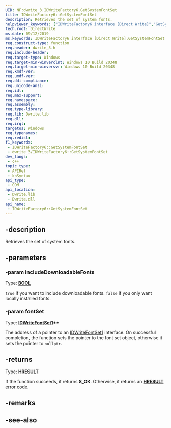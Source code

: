 ```yaml
---
UID: NF:dwrite_3.IDWriteFactory6.GetSystemFontSet
title: IDWriteFactory6::GetSystemFontSet
description: Retrieves the set of system fonts.
helpviewer_keywords: ["IDWriteFactory6 interface [Direct Write]","GetSystemFontSet method","IDWriteFactory6.GetSystemFontSet","IDWriteFactory6::GetSystemFontSet","GetSystemFontSet","GetSystemFontSet method [Direct Write]","GetSystemFontSet method [Direct Write]","IDWriteFactory6 interface","directwrite.idwritefactory6_getsystemfontset","dwrite_3/IDWriteFactory6::GetSystemFontSet"]
tech.root: DirectWrite
ms.date: 09/12/2019
ms.keywords: IDWriteFactory6 interface [Direct Write],GetSystemFontSet method, IDWriteFactory6.GetSystemFontSet, IDWriteFactory6::GetSystemFontSet, GetSystemFontSet, GetSystemFontSet method [Direct Write], GetSystemFontSet method [Direct Write],IDWriteFactory6 interface, directwrite.idwritefactory6_getsystemfontset, dwrite_3/IDWriteFactory6::GetSystemFontSet
req.construct-type: function
req.header: dwrite_3.h
req.include-header: 
req.target-type: Windows
req.target-min-winverclnt: Windows 10 Build 20348
req.target-min-winversvr: Windows 10 Build 20348
req.kmdf-ver: 
req.umdf-ver: 
req.ddi-compliance: 
req.unicode-ansi: 
req.idl: 
req.max-support: 
req.namespace: 
req.assembly: 
req.type-library: 
req.lib: Dwrite.lib
req.dll: 
req.irql: 
targetos: Windows
req.typenames: 
req.redist: 
f1_keywords:
 - IDWriteFactory6::GetSystemFontSet
 - dwrite_3/IDWriteFactory6::GetSystemFontSet
dev_langs:
 - c++
topic_type:
 - APIRef
 - kbSyntax
api_type:
 - COM
api_location:
 - Dwrite.lib
 - Dwrite.dll
api_name:
 - IDWriteFactory6::GetSystemFontSet
---
```


## -description

Retrieves the set of system fonts.

## -parameters

### -param includeDownloadableFonts

Type: **[BOOL](/windows/win32/winprog/windows-data-types)**

`true` if you want to include downloadable fonts. `false` if you only want locally installed fonts.

### -param fontSet

Type: **[IDWriteFontSet1](./nn-dwrite_3-idwritefontset1.md)\*\***

The address of a pointer to an [IDWriteFontSet1](./nn-dwrite_3-idwritefontset1.md) interface. On successful completion, the function sets the pointer to the font set object, otherwise it sets the pointer to `nullptr`.

## -returns

Type: **[HRESULT](/windows/win32/com/structure-of-com-error-codes)**

If the function succeeds, it returns **S_OK**. Otherwise, it returns an [**HRESULT**](/windows/win32/com/structure-of-com-error-codes) [error code](/windows/win32/com/com-error-codes-10).

## -remarks

## -see-also
